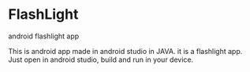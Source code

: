 # FlashLight
android flashlight app

This is android app made in android studio in JAVA. it is a flashlight app.
Just open in android studio, build and run in your device.
